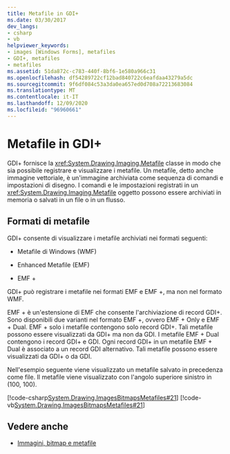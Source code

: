 ```yaml
---
title: Metafile in GDI+
ms.date: 03/30/2017
dev_langs:
- csharp
- vb
helpviewer_keywords:
- images [Windows Forms], metafiles
- GDI+, metafiles
- metafiles
ms.assetid: 51da872c-c783-440f-8bf6-1e580a966c31
ms.openlocfilehash: df54289722cf12bad840722c6eafdaa43279a5dc
ms.sourcegitcommit: 9f6df084c53a3da0ea657ed0d708a72213683084
ms.translationtype: MT
ms.contentlocale: it-IT
ms.lasthandoff: 12/09/2020
ms.locfileid: "96960661"
---
```

# <a name="metafiles-in-gdi"></a>Metafile in GDI+
GDI+ fornisce la <xref:System.Drawing.Imaging.Metafile> classe in modo che sia possibile registrare e visualizzare i metafile. Un metafile, detto anche immagine vettoriale, è un'immagine archiviata come sequenza di comandi e impostazioni di disegno. I comandi e le impostazioni registrati in un <xref:System.Drawing.Imaging.Metafile> oggetto possono essere archiviati in memoria o salvati in un file o in un flusso.  
  
## <a name="metafile-formats"></a>Formati di metafile  
 GDI+ consente di visualizzare i metafile archiviati nei formati seguenti:  
  
- Metafile di Windows (WMF)  
  
- Enhanced Metafile (EMF)  
  
- EMF +  
  
 GDI+ può registrare i metafile nei formati EMF e EMF +, ma non nel formato WMF.  
  
 EMF + è un'estensione di EMF che consente l'archiviazione di record GDI+. Sono disponibili due varianti nel formato EMF +, ovvero EMF + Only e EMF + Dual. EMF + solo i metafile contengono solo record GDI+. Tali metafile possono essere visualizzati da GDI+ ma non da GDI. I metafile EMF + Dual contengono i record GDI+ e GDI. Ogni record GDI+ in un metafile EMF + Dual è associato a un record GDI alternativo. Tali metafile possono essere visualizzati da GDI+ o da GDI.  
  
 Nell'esempio seguente viene visualizzato un metafile salvato in precedenza come file. Il metafile viene visualizzato con l'angolo superiore sinistro in (100, 100).  
  
 [!code-csharp[System.Drawing.ImagesBitmapsMetafiles#21](~/samples/snippets/csharp/VS_Snippets_Winforms/System.Drawing.ImagesBitmapsMetafiles/CS/Class1.cs#21)]
 [!code-vb[System.Drawing.ImagesBitmapsMetafiles#21](~/samples/snippets/visualbasic/VS_Snippets_Winforms/System.Drawing.ImagesBitmapsMetafiles/VB/Class1.vb#21)]  
  
## <a name="see-also"></a>Vedere anche

- [Immagini, bitmap e metafile](images-bitmaps-and-metafiles.md)
